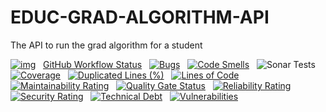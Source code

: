 # EDUC-GRAD-ALGORITHM-API
The API to run the grad algorithm for a student

[![img](https://img.shields.io/badge/Lifecycle-Experimental-339999)](https://github.com/bcgov/repomountie/blob/master/doc/lifecycle-badges.md) &nbsp;
[GitHub Workflow Status](https://img.shields.io/github/workflow/status/bcgov/EDUC-GRAD-ALGORITHM-API/Build) &nbsp; 
[![Bugs](https://sonarcloud.io/api/project_badges/measure?project=bcgov_EDUC_GRAD_ALGORITHM_API&metric=bugs)](https://sonarcloud.io/summary/new_code?id=bcgov_EDUC_GRAD_ALGORITHM_API) &nbsp;
[![Code Smells](https://sonarcloud.io/api/project_badges/measure?project=bcgov_EDUC_GRAD_ALGORITHM_API&metric=code_smells)](https://sonarcloud.io/summary/new_code?id=bcgov_EDUC_GRAD_ALGORITHM_API) &nbsp;
![Sonar Tests](https://img.shields.io/sonar/tests/bcgov_EDUC_GRAD_ALGORITHM_API?compact_message&server=https%3A%2F%2Fsonarcloud.io) &nbsp;
[![Coverage](https://sonarcloud.io/api/project_badges/measure?project=bcgov_EDUC_GRAD_ALGORITHM_API&metric=coverage)](https://sonarcloud.io/summary/new_code?id=bcgov_bcgov_EDUC_GRAD_ALGORITHM_API) &nbsp;
[![Duplicated Lines (%)](https://sonarcloud.io/api/project_badges/measure?project=bcgov_EDUC_GRAD_ALGORITHM_API&metric=duplicated_lines_density)](https://sonarcloud.io/summary/new_code?id=bcgov_EDUC_GRAD_ALGORITHM_API) &nbsp;
[![Lines of Code](https://sonarcloud.io/api/project_badges/measure?project=bcgov_EDUC_GRAD_ALGORITHM_API&metric=ncloc)](https://sonarcloud.io/summary/new_code?id=bcgov_EDUC_GRAD_ALGORITHM_API) &nbsp;
[![Maintainability Rating](https://sonarcloud.io/api/project_badges/measure?project=bcgov_EDUC_GRAD_ALGORITHM_API&metric=sqale_rating)](https://sonarcloud.io/summary/new_code?id=bcgov_EDUC_GRAD_ALGORITHM_API) &nbsp;
[![Quality Gate Status](https://sonarcloud.io/api/project_badges/measure?project=bcgov_EDUC_GRAD_ALGORITHM_API&metric=alert_status)](https://sonarcloud.io/summary/new_code?id=bcgov_EDUC_GRAD_ALGORITHM_API) &nbsp;
[![Reliability Rating](https://sonarcloud.io/api/project_badges/measure?project=bcgov_EDUC_GRAD_ALGORITHM_API&metric=reliability_rating)](https://sonarcloud.io/summary/new_code?id=bcgov_EDUC_GRAD_ALGORITHM_API) &nbsp;
[![Security Rating](https://sonarcloud.io/api/project_badges/measure?project=bcgov_EDUC_GRAD_ALGORITHM_API&metric=security_rating)](https://sonarcloud.io/summary/new_code?id=bcgov_EDUC_GRAD_ALGORITHM_API) &nbsp;
[![Technical Debt](https://sonarcloud.io/api/project_badges/measure?project=bcgov_EDUC_GRAD_ALGORITHM_API&metric=sqale_index)](https://sonarcloud.io/summary/new_code?id=bcgov_EDUC_GRAD_ALGORITHM_API) &nbsp;
[![Vulnerabilities](https://sonarcloud.io/api/project_badges/measure?project=bcgov_EDUC_GRAD_ALGORITHM_API&metric=vulnerabilities)](https://sonarcloud.io/summary/new_code?id=bcgov_EDUC_GRAD_ALGORITHM_API) &nbsp;

